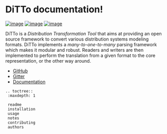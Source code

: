 DiTTo documentation!
=================================

[![image](https://travis-ci.org/NREL/ditto.svg?branch=master)](https://travis-ci.org/NREL/ditto)
[![image](https://badges.gitter.im/NREL/ditto.png)](https://gitter.im/NREL/ditto)
[![image](https://img.shields.io/badge/docs-ready-blue.svg)](https://nrel.github.io/ditto)

DiTTo is a _Distribution Transformation Tool_ that aims at providing an open source framework to convert various distribution systems modeling formats.
DiTTo implements a _many-to-one-to-many_ parsing framework which makes it modular and robust.
Readers and writers are then implemented to perform the translation from a given format to the core representation, or the other way around.

- [GitHub](https://github.com/NREL/ditto)
- [Gitter](https://gitter.im/NREL/ditto)
- [Documentation](https://nrel.github.io/ditto)

```eval_rst
.. toctree::
 :maxdepth: 1

 readme
 installation
 usage
 notes
 contributing
 authors
```


